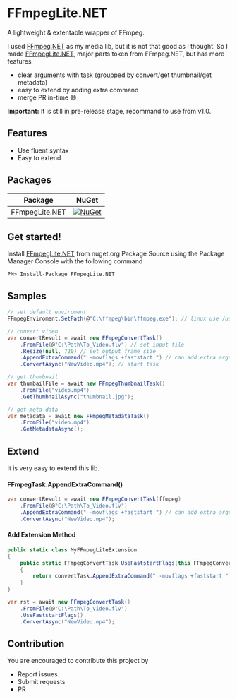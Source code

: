 # FFmpegLite.NET
A lightweight & extentable wrapper of FFmpeg.

I used [FFmpeg.NET](https://github.com/cmxl/FFmpeg.NET) as my media lib, but it is not that good as I thought. So I made [FFmpegLite.NET](https://github.com/chadzhao/FFmpegLite.NET), major parts token from FFmpeg.NET, but has more features

- clear arguments with task (groupped by convert/get thumbnail/get metadata)
- easy to extend by adding extra command
- merge PR in-time :smile:

**Important:** It is still in pre-release stage, recommand to use from v1.0.

## Features
- Use fluent syntax
- Easy to extend

## Packages

| Package | NuGet |
| --- | --- |
| FFmpegLite.NET | [![NuGet](https://buildstats.info/nuget/FFmpegLite.NET)](https://www.nuget.org/packages/FFmpegLite.NET) |

## Get started!

Install [FFmpegLite.NET](https://github.com/chadzhao/FFmpegLite.NET) from nuget.org Package Source using the Package Manager Console with the following command

    PM> Install-Package FFmpegLite.NET

## Samples

``` C#
// set default enviroment
FFmpegEnviroment.SetPath(@"C:\ffmpeg\bin\ffmpeg.exe"); // linux use /usr/bin/ffmpeg

// convert video
var convertResult = await new FFmpegConvertTask()
    .FromFile(@"C:\Path\To_Video.flv") // set input file
    .Resize(null, 720) // set output frame size
    .AppendExtraCommand(" -movflags +faststart ") // can add extra arguments 
    .ConvertAsync("NewVideo.mp4"); // start task

// get thumbnail
var thumbailFile = await new FFmpegThumbnailTask()
    .FromFile("video.mp4")
    .GetThumbnailAsync("thumbnail.jpg");

// get meta data
var metadata = await new FFmpegMetadataTask()
    .FromFile("video.mp4")
    .GetMetadataAsync();

```

## Extend

It is very easy to extend this lib.

#### FFmpegTask.AppendExtraCommand()

``` C#
var convertResult = await new FFmpegConvertTask(ffmpeg)
    .FromFile(@"C:\Path\To_Video.flv")
    .AppendExtraCommand(" -movflags +faststart ") // can add extra arguments 
    .ConvertAsync("NewVideo.mp4");
```

#### Add Extension Method
``` C#
public static class MyFFmpegLiteExtension
{
    public static FFmpegConvertTask UseFaststartFlags(this FFmpegConvertTask convertTask)
    {
        return convertTask.AppendExtraCommand(" -movflags +faststart ");
    }
}

var rst = await new FFmpegConvertTask()
    .FromFile(@"C:\Path\To_Video.flv")
    .UseFaststartFlags()
    .ConvertAsync("NewVideo.mp4");
```

## Contribution

You are encouraged to contribute this project by 
- Report issues
- Submit requests
- PR
